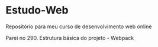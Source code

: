 # Estudo-Web
Repositório para meu curso de desenvolvimento web online

Parei no 290. Estrutura básica do projeto - Webpack
